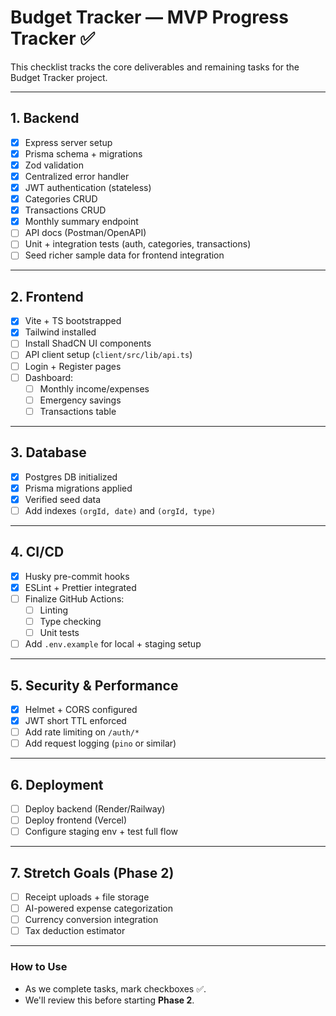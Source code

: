 # Budget Tracker — MVP Progress Tracker ✅

This checklist tracks the core deliverables and remaining tasks for the Budget Tracker project.

---

## **1. Backend**
- [x] Express server setup
- [x] Prisma schema + migrations
- [x] Zod validation
- [x] Centralized error handler
- [x] JWT authentication (stateless)
- [x] Categories CRUD
- [x] Transactions CRUD
- [x] Monthly summary endpoint
- [ ] API docs (Postman/OpenAPI)
- [ ] Unit + integration tests (auth, categories, transactions)
- [ ] Seed richer sample data for frontend integration

---

## **2. Frontend**
- [x] Vite + TS bootstrapped
- [x] Tailwind installed
- [ ] Install ShadCN UI components
- [ ] API client setup (`client/src/lib/api.ts`)
- [ ] Login + Register pages
- [ ] Dashboard:
    - [ ] Monthly income/expenses
    - [ ] Emergency savings
    - [ ] Transactions table

---

## **3. Database**
- [x] Postgres DB initialized
- [x] Prisma migrations applied
- [x] Verified seed data
- [ ] Add indexes `(orgId, date)` and `(orgId, type)`

---

## **4. CI/CD**
- [x] Husky pre-commit hooks
- [x] ESLint + Prettier integrated
- [ ] Finalize GitHub Actions:
    - [ ] Linting
    - [ ] Type checking
    - [ ] Unit tests
- [ ] Add `.env.example` for local + staging setup

---

## **5. Security & Performance**
- [x] Helmet + CORS configured
- [x] JWT short TTL enforced
- [ ] Add rate limiting on `/auth/*`
- [ ] Add request logging (`pino` or similar)

---

## **6. Deployment**
- [ ] Deploy backend (Render/Railway)
- [ ] Deploy frontend (Vercel)
- [ ] Configure staging env + test full flow

---

## **7. Stretch Goals (Phase 2)**
- [ ] Receipt uploads + file storage
- [ ] AI-powered expense categorization
- [ ] Currency conversion integration
- [ ] Tax deduction estimator

---

### **How to Use**
- As we complete tasks, mark checkboxes ✅.
- We'll review this before starting **Phase 2**.

